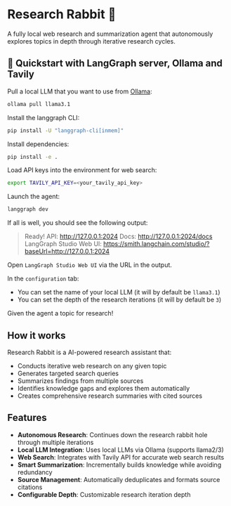 # Research Rabbit 🐰

A fully local web research and summarization agent that autonomously explores topics in depth through iterative research cycles.

## 🚀 Quickstart with LangGraph server, Ollama and Tavily

Pull a local LLM that you want to use from [Ollama](https://ollama.com/search):
```bash
ollama pull llama3.1
```

Install the langgraph CLI:
```bash
pip install -U "langgraph-cli[inmem]"
```

Install dependencies:
```bash
pip install -e .
```

Load API keys into the environment for web search:
```bash
export TAVILY_API_KEY=<your_tavily_api_key>
```

Launch the agent:
```bash
langgraph dev
```

If all is well, you should see the following output:

> Ready!
> API: http://127.0.0.1:2024
> Docs: http://127.0.0.1:2024/docs
> LangGraph Studio Web UI: https://smith.langchain.com/studio/?baseUrl=http://127.0.0.1:2024

Open `LangGraph Studio Web UI` via the URL in the output. 

In the `configuration` tab:
* You can set the name of your local LLM (it will by default be `llama3.1`) 
* You can set the depth of the research iterations (it will by default be `3`)

Given the agent a topic for research!



## How it works

Research Rabbit is a  AI-powered research assistant that:
- Conducts iterative web research on any given topic
- Generates targeted search queries
- Summarizes findings from multiple sources
- Identifies knowledge gaps and explores them automatically
- Creates comprehensive research summaries with cited sources

## Features

- **Autonomous Research**: Continues down the research rabbit hole through multiple iterations
- **Local LLM Integration**: Uses local LLMs via Ollama (supports llama2/3)
- **Web Search**: Integrates with Tavily API for accurate web search results
- **Smart Summarization**: Incrementally builds knowledge while avoiding redundancy
- **Source Management**: Automatically deduplicates and formats source citations
- **Configurable Depth**: Customizable research iteration depth



